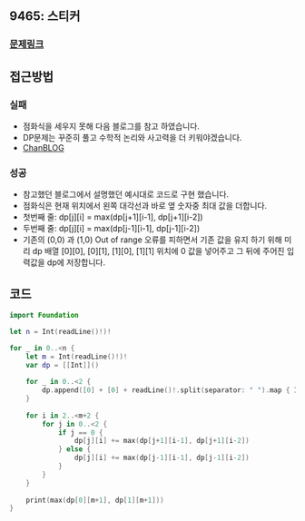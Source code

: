 ## 9465: 스티커

### [문제링크](https://www.acmicpc.net/problem/9465)  
 
## 접근방법

### 실패
- 점화식을 세우지 못해 다음 블로그를 참고 하였습니다.
- DP문제는 꾸준히 풀고 수학적 논리와 사고력을 더 키워야겠습니다.
- [ChanBLOG](https://chanhuiseok.github.io/posts/baek-9/)

### 성공 
- 참고했던 블로그에서 설명했던 예시대로 코드로 구현 했습니다.
- 점화식은 현재 위치에서 왼쪽 대각선과 바로 옆 숫자중 최대 값을 더합니다.
- 첫번째 줄: dp[j][i] = max(dp[j+1][i-1], dp[j+1][i-2])
- 두번째 줄: dp[j][i] = max(dp[j-1][i-1], dp[j-1][i-2])
- 기존의 (0,0) 과 (1,0) Out of range 오류를 피하면서 기존 값을 유지 하기 위해 미리 dp 배열 [0][0], [0][1], [1][0], [1][1] 위치에 0 값을 넣어주고 그 뒤에 주어진 입력값을 dp에 저장합니다.

## 코드

```Swift
import Foundation

let n = Int(readLine()!)!

for _ in 0..<n {
    let m = Int(readLine()!)!
    var dp = [[Int]]()
    
    for _ in 0..<2 {
        dp.append([0] + [0] + readLine()!.split(separator: " ").map { Int(String($0))!})
    }
    
    for i in 2..<m+2 {
        for j in 0..<2 {
            if j == 0 {
                dp[j][i] += max(dp[j+1][i-1], dp[j+1][i-2])
            } else {
                dp[j][i] += max(dp[j-1][i-1], dp[j-1][i-2])
            }
        }
    }
    
    print(max(dp[0][m+1], dp[1][m+1]))
}

```

